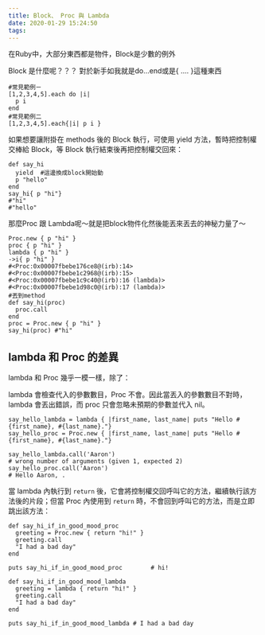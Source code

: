 ```yaml
---
title: Block、 Proc 與 Lambda
date: 2020-01-29 15:24:50
tags:
---
```

在Ruby中，大部分東西都是物件，Block是少數的例外

Block 是什麼呢？？？
對於新手如我就是do…end或是{ …. }這種東西

```
#常見範例ㄧ
[1,2,3,4,5].each do |i|
  p i
end
#常見範例二
[1,2,3,4,5].each{|i| p i }
```

如果想要讓附掛在 methods 後的 Block 執行，可使用 yield 方法，暫時把控制權交棒給 Block，等 Block 執行結束後再把控制權交回來：

```
def say_hi
  yield  #這邊換成block開始動
  p "hello"
end
say_hi{ p "hi"}
#"hi"
#"hello"
```

那麼Proc 跟 Lambda呢～就是把block物件化然後能丟來丟去的神秘力量了～

```
Proc.new { p "hi" }
proc { p "hi" }
lambda { p "hi" }
->i{ p "hi" }
#<Proc:0x00007fbebe176ce8@(irb):14>
#<Proc:0x00007fbebe1c2968@(irb):15>
#<Proc:0x00007fbebe1c9c40@(irb):16 (lambda)>
#<Proc:0x00007fbebe1d98c0@(irb):17 (lambda)>
#丟到method
def say_hi(proc)
  proc.call
end
proc = Proc.new { p "hi" }
say_hi(proc) #"hi"
```

## lambda 和 Proc 的差異

lambda 和 Proc 幾乎一模一樣，除了：

lambda 會檢查代入的參數數目，Proc 不會。因此當丟入的參數數目不對時，lambda 會丟出錯誤，而 proc 只會忽略未預期的參數並代入 nil。

```
say_hello_lambda = lambda { |first_name, last_name| puts "Hello #{first_name}, #{last_name}."}
say_hello_proc = Proc.new { |first_name, last_name| puts "Hello #{first_name}, #{last_name}."}

say_hello_lambda.call('Aaron')  
# wrong number of arguments (given 1, expected 2)
say_hello_proc.call('Aaron')    
# Hello Aaron, .
```

當 lambda 內執行到 `return` 後，它會將控制權交回呼叫它的方法，繼續執行該方法後的片段；但當 Proc 內使用到 `return` 時，不會回到呼叫它的方法，而是立即跳出該方法：

```
def say_hi_if_in_good_mood_proc
  greeting = Proc.new { return "hi!" }
  greeting.call
  "I had a bad day"
end

puts say_hi_if_in_good_mood_proc        # hi!

def say_hi_if_in_good_mood_lambda
  greeting = lambda { return "hi!" }
  greeting.call
  "I had a bad day"
end

puts say_hi_if_in_good_mood_lambda # I had a bad day
```